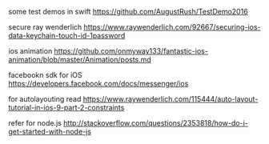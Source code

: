 some test demos in swift
https://github.com/AugustRush/TestDemo2016

secure ray wenderlich
https://www.raywenderlich.com/92667/securing-ios-data-keychain-touch-id-1password

ios animation
https://github.com/onmyway133/fantastic-ios-animation/blob/master/Animation/posts.md

facebookn sdk for iOS
https://developers.facebook.com/docs/messenger/ios

for autolayouting read 
https://www.raywenderlich.com/115444/auto-layout-tutorial-in-ios-9-part-2-constraints

refer for node.js 
http://stackoverflow.com/questions/2353818/how-do-i-get-started-with-node-js

